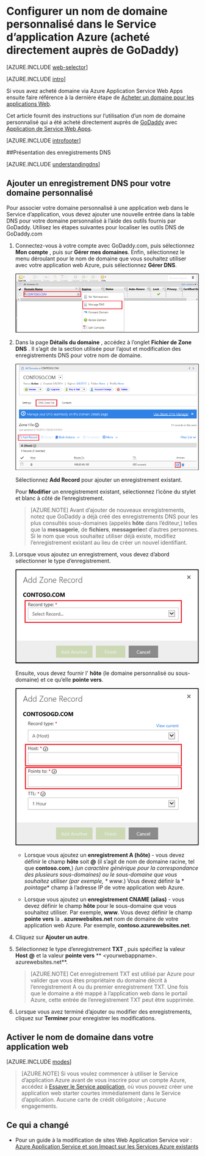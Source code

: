 <properties
    pageTitle="Configurer un nom de domaine personnalisé dans le Service d’application Azure (GoDaddy)"
    description="Découvrez comment utiliser un nom de domaine auprès de GoDaddy avec Azure Web Apps"
    services="app-service"
    documentationCenter=""
    authors="erikre"
    manager="wpickett"
    editor="jimbe"/>

<tags
    ms.service="app-service"
    ms.workload="na"
    ms.tgt_pltfrm="na"
    ms.devlang="na"
    ms.topic="article"
    ms.date="01/12/2016"
    ms.author="cephalin"/>

# <a name="configure-a-custom-domain-name-in-azure-app-service-purchased-directly-from-godaddy"></a>Configurer un nom de domaine personnalisé dans le Service d’application Azure (acheté directement auprès de GoDaddy)

[AZURE.INCLUDE [web-selector](../../includes/websites-custom-domain-selector.md)]

[AZURE.INCLUDE [intro](../../includes/custom-dns-web-site-intro.md)]

Si vous avez acheté domaine via Azure Application Service Web Apps ensuite faire référence à la dernière étape de [Acheter un domaine pour les applications Web](custom-dns-web-site-buydomains-web-app.md).

Cet article fournit des instructions sur l’utilisation d’un nom de domaine personnalisé qui a été acheté directement auprès de [GoDaddy](https://godaddy.com) avec [Application de Service Web Apps](http://go.microsoft.com/fwlink/?LinkId=529714).

[AZURE.INCLUDE [introfooter](../../includes/custom-dns-web-site-intro-notes.md)]

<a name="understanding-records"></a>
##<a name="understanding-dns-records"></a>Présentation des enregistrements DNS

[AZURE.INCLUDE [understandingdns](../../includes/custom-dns-web-site-understanding-dns-raw.md)]

<a name="bkmk_configurecname"></a>
## <a name="add-a-dns-record-for-your-custom-domain"></a>Ajouter un enregistrement DNS pour votre domaine personnalisé

Pour associer votre domaine personnalisé à une application web dans le Service d’application, vous devez ajouter une nouvelle entrée dans la table DNS pour votre domaine personnalisé à l’aide des outils fournis par GoDaddy. Utilisez les étapes suivantes pour localiser les outils DNS de GoDaddy.com

1. Connectez-vous à votre compte avec GoDaddy.com, puis sélectionnez **Mon compte** , puis sur **Gérer mes domaines**. Enfin, sélectionnez le menu déroulant pour le nom de domaine que vous souhaitez utiliser avec votre application web Azure, puis sélectionnez **Gérer DNS**.

    ![page de domaine personnalisé pour GoDaddy](./media/web-sites-godaddy-custom-domain-name/godaddy-customdomain.png)

2. Dans la page **Détails du domaine** , accédez à l’onglet **Fichier de Zone DNS** . Il s’agit de la section utilisée pour l’ajout et modification des enregistrements DNS pour votre nom de domaine.

    ![Onglet fichier de Zone DNS](./media/web-sites-godaddy-custom-domain-name/godaddy-zonetab.png)

    Sélectionnez **Add Record** pour ajouter un enregistrement existant.

    Pour **Modifier** un enregistrement existant, sélectionnez l’icône du stylet et blanc à côté de l’enregistrement.

    > [AZURE.NOTE] Avant d’ajouter de nouveaux enregistrements, notez que GoDaddy a déjà créé des enregistrements DNS pour les plus consultés sous-domaines (appelés **hôte** dans l’éditeur,) telles que la **messagerie**, de **fichiers**, **messagerie**et d’autres personnes. Si le nom que vous souhaitez utiliser déjà existe, modifiez l’enregistrement existant au lieu de créer un nouvel identifiant.

4. Lorsque vous ajoutez un enregistrement, vous devez d’abord sélectionner le type d’enregistrement.

    ![Sélectionnez le type d’enregistrement](./media/web-sites-godaddy-custom-domain-name/godaddy-selectrecordtype.png)

    Ensuite, vous devez fournir l' **hôte** (le domaine personnalisé ou sous-domaine) et ce qu’elle **pointe vers**.

    ![ajouter l’enregistrement dans la zone](./media/web-sites-godaddy-custom-domain-name/godaddy-addzonerecord.png)

    * Lorsque vous ajoutez un **enregistrement A (hôte)** - vous devez définir le champ **hôte** soit **@** (il s’agit de nom de domaine racine, tel que **contoso.com**,) *(un caractère générique pour la correspondance des plusieurs sous-domaines) ou le sous-domaine que vous souhaitez utiliser (par exemple, * *www**.) Vous devez définir la * *pointage** champ à l’adresse IP de votre application web Azure.

    * Lorsque vous ajoutez un **enregistrement CNAME (alias)** - vous devez définir le champ **hôte** pour le sous-domaine que vous souhaitez utiliser. Par exemple, **www**. Vous devez définir le champ **pointe vers** la **. azurewebsites.net** nom de domaine de votre application web Azure. Par exemple, **contoso.azurewebsites.net**.

5. Cliquez sur **Ajouter un autre**.
6. Sélectionnez le type d’enregistrement **TXT** , puis spécifiez la valeur **Host** **@** et la valeur **pointe vers** ** &lt;yourwebappname&gt;. azurewebsites.net**.

    > [AZURE.NOTE] Cet enregistrement TXT est utilisé par Azure pour valider que vous êtes propriétaire du domaine décrit à l’enregistrement A ou du premier enregistrement TXT. Une fois que le domaine a été mappé à l’application web dans le portail Azure, cette entrée de l’enregistrement TXT peut être supprimée.

5. Lorsque vous avez terminé d’ajouter ou modifier des enregistrements, cliquez sur **Terminer** pour enregistrer les modifications.

<a name="enabledomain"></a>
## <a name="enable-the-domain-name-on-your-web-app"></a>Activer le nom de domaine dans votre application web

[AZURE.INCLUDE [modes](../../includes/custom-dns-web-site-enable-on-web-site.md)]

>[AZURE.NOTE] Si vous voulez commencer à utiliser le Service d’application Azure avant de vous inscrire pour un compte Azure, accédez à [Essayer le Service application](http://go.microsoft.com/fwlink/?LinkId=523751), où vous pouvez créer une application web starter courtes immédiatement dans le Service d’application. Aucune carte de crédit obligatoire ; Aucune engagements.

## <a name="whats-changed"></a>Ce qui a changé
* Pour un guide à la modification de sites Web Application Service voir : [Azure Application Service et son Impact sur les Services Azure existants](http://go.microsoft.com/fwlink/?LinkId=529714)
